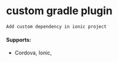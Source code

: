 # custom gradle plugin 
    Add custom dependency in ionic project

#### Supports:
* Cordova, Ionic, 

